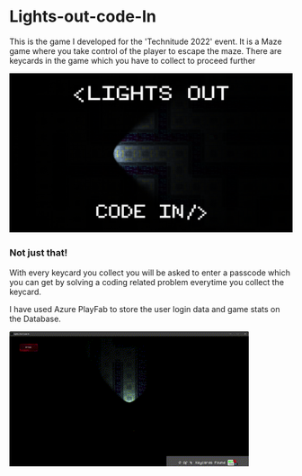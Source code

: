 # Lights-out-code-In

This is the game I developed for the 'Technitude 2022' event.
It is a Maze game where you take control of the player to escape the maze.
There are keycards in the game which you have to collect to proceed further

![Semantic description of image](/Assets/Textures/SplashdaSCreen.png  "Lights Out Code In")

### Not just that!
With every keycard you collect you will be asked to enter a passcode which you can get by solving a coding related problem  everytime you collect the keycard.

I have used Azure PlayFab to store the user login data and game stats on the Database. 

![](https://github.com/chiragnc22/Lights-out-code-In/blob/main/Assets/Textures/lights%20out%20code%20in%20-%20Made%20with%20Clipchamp.gif)
